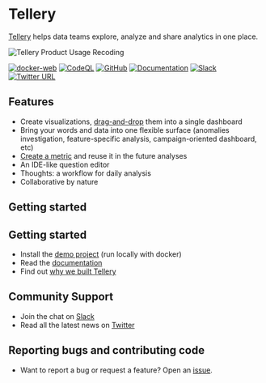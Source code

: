 # Tellery

[Tellery](https://tellery.io) helps data teams explore, analyze and share analytics in one place.

![Tellery Product Usage Recoding](https://tellery.io/img/home/tellery-usage-recording.gif)


[![docker-web](https://github.com/tellery/tellery/actions/workflows/docker-web.yml/badge.svg?branch=main)](https://github.com/tellery/tellery/actions/workflows/docker-web.yml)
[![CodeQL](https://github.com/tellery/tellery/actions/workflows/codeql-analysis.yml/badge.svg)](https://github.com/tellery/tellery/actions/workflows/codeql-analysis.yml)
[![GitHub](https://img.shields.io/github/license/tellery/tellery?logo=apache)](/LICENSE)
[![Documentation](https://img.shields.io/badge/docs-tellery.io%2Fdocs-brightgreen)](https://tellery.io/docs/)
[![Slack](https://img.shields.io/badge/slack-tellery-blue.svg?logo=slack)](https://join.slack.com/t/telleryio/shared_invite/zt-s37tgvo7-QBdpggK_uG6QqJVWhSXlFg)
[![Twitter URL](https://img.shields.io/twitter/url?style=social&url=https%3A%2F%2Ftwitter.com%2FTelleryHQ)](https://twitter.com/TelleryHQ)


## Features

- Create visualizations, [drag-and-drop](https://tellery.io/docs/how-to-use/create-story#drag-and-drop) them into a single dashboard
- Bring your words and data into one flexible surface (anomalies investigation, feature-specific analysis, campaign-oriented dashboard, etc)
- [Create a metric](https://tellery.io/docs/how-to-use/question-referencing) and reuse it in the future analyses
- An IDE-like question editor
- Thoughts: a workflow for daily analysis
- Collaborative by nature


## Getting started


## Getting started

- Install the [demo project](https://tellery.io/docs/getting-started/quick-setup) (run locally with docker)
- Read the [documentation](https://tellery.io/docs/)
- Find out [why we built Tellery](https://tellery.io/docs/about)

## Community Support

- Join the chat on [Slack](https://join.slack.com/t/telleryio/shared_invite/zt-s37tgvo7-QBdpggK_uG6QqJVWhSXlFg)
- Read all the latest news on [Twitter](https://twitter.com/telleryhq)

## Reporting bugs and contributing code

- Want to report a bug or request a feature? Open an [issue](https://github.com/tellery/tellery/issues/new/choose).
